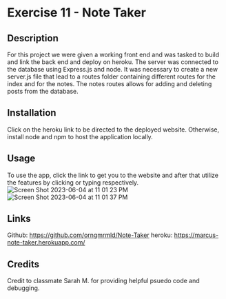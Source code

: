 # Exercise 11 - Note Taker 

## Description
For this project we were given a working front end and was tasked to build and link the back end and deploy on heroku. The server was connected to the database using Express.js and node. It was necessary to create a new server.js file that lead to a routes folder containing different routes for the index and for the notes. The notes routes allows for adding and deleting posts from the database. 

## Installation 
Click on the heroku link to be directed to the deployed website. Otherwise, install node and npm to host the application locally.

## Usage
To use the app, click the link to get you to the website and after that utilize the features by clicking or typing respectively. 
![Screen Shot 2023-06-04 at 11 01 23 PM](https://github.com/orngmrmld/Note-Taker/assets/127569177/5e89a694-bd12-44aa-a976-b399c5cb556e)
![Screen Shot 2023-06-04 at 11 01 37 PM](https://github.com/orngmrmld/Note-Taker/assets/127569177/159f5eb0-3f61-481a-8424-602ba064394b)

## Links
Github: https://github.com/orngmrmld/Note-Taker
heroku: https://marcus-note-taker.herokuapp.com/

## Credits
Credit to classmate Sarah M. for providing helpful psuedo code and debugging. 
